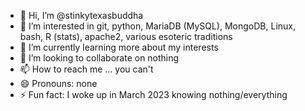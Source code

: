 - 👋 Hi, I’m @stinkytexasbuddha
- 👀 I’m interested in git, python, MariaDB (MySQL), MongoDB, Linux, bash, R (stats), apache2, various esoteric traditions
- 🌱 I’m currently learning more about my interests
- 💞️ I’m looking to collaborate on nothing
- 📫 How to reach me ... you can't
- 😄 Pronouns: none
- ⚡ Fun fact: I woke up in March 2023 knowing nothing/everything

<!---
stinkytexasbuddha/stinkytexasbuddha is a ✨ special ✨ repository because its `README.md` (this file) appears on your GitHub profile.
You can click the Preview link to take a look at your changes.
--->
